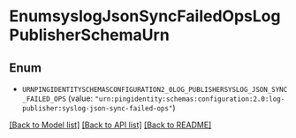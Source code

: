 # EnumsyslogJsonSyncFailedOpsLogPublisherSchemaUrn

## Enum


* `URNPINGIDENTITYSCHEMASCONFIGURATION2_0LOG_PUBLISHERSYSLOG_JSON_SYNC_FAILED_OPS` (value: `"urn:pingidentity:schemas:configuration:2.0:log-publisher:syslog-json-sync-failed-ops"`)


[[Back to Model list]](../README.md#documentation-for-models) [[Back to API list]](../README.md#documentation-for-api-endpoints) [[Back to README]](../README.md)


